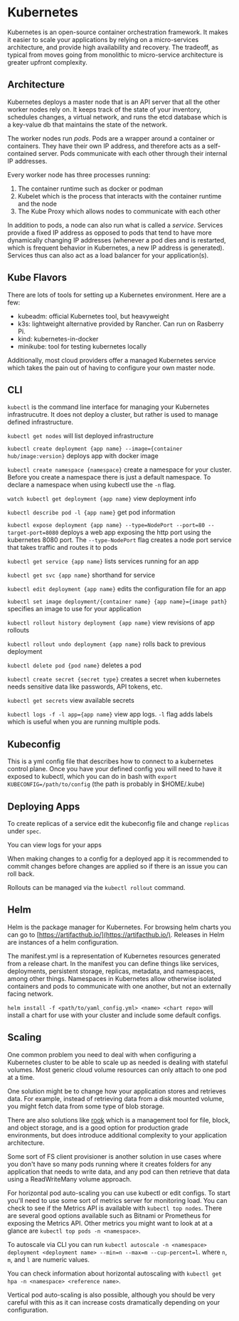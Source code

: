 # Kubernetes

Kubernetes is an open-source container orchestration framework. It makes it easier to scale your applications by relying on a micro-services architecture, and provide high availability and recovery. The tradeoff, as typical from moves going from monolithic to micro-service architecture is greater upfront complexity.

## Architecture

Kubernetes deploys a master node that is an API server that all the other worker nodes rely on. It keeps track of the state of your inventory, schedules changes, a virtual network, and runs the etcd database which is a key-value db that maintains the state of the network.

The worker nodes run *pods*. Pods are a wrapper around a container or containers. They have their own IP address, and therefore acts as a self-contained server. Pods communicate with each other through their internal IP addresses.

Every worker node has three processes running:

1. The container runtime such as docker or podman
2. Kubelet which is the process that interacts with the container runtime and the node
3. The Kube Proxy which allows nodes to communicate with each other

In addition to pods, a node can also run what is called a *service*. Services provide a fixed IP address as opposed to pods that tend to have more dynamically changing IP addresses (whenever a pod dies and is restarted, which is frequent behavior in Kubernetes, a new IP address is generated). Services thus can also act as a load balancer for your application(s).

## Kube Flavors

There are lots of tools for setting up a Kubernetes environment. Here are a few:

- kubeadm: official Kubernetes tool, but heavyweight
- k3s: lightweight alternative provided by Rancher. Can run on Rasberry Pi.
- kind: kubernetes-in-docker
- minikube: tool for testing kubernetes locally

Additionally, most cloud providers offer a managed Kubernetes service which takes the pain out of having to configure your own master node.

## CLI

`kubectl` is the command line interface for managing your Kubernetes infrastrucutre. It does not deploy a cluster, but rather is used to manage defined infrastructure.

`kubectl get nodes` will list deployed infrastructure

`kubectl create deployment {app name} --image={container hub/image:version}` deploys app with docker image

`kubectl create namespace {namespace}` create a namespace for your cluster. Before you create a namespace there is just a default namespace. To declare a namespace when using kubectl use the `-n` flag.

`watch kubectl get deployment {app name}` view deployment info

`kubectl describe pod -l {app name}` get pod information

`kubectl expose deployment {app name} --type=NodePort --port=80 --target-port=8080` deploys a web app exposing the http port using the kubernetes 8080 port. The `--type-NodePort` flag creates a node port service that takes traffic and routes it to pods

`kubectl get service {app name}` lists services running for an app

`kubectl get svc {app name}` shorthand for service

`kubectl edit deployment {app name}` edits the configuration file for an app

`kubectl set image deployment/{container name} {app name}={image path}` specifies an image to use for your application

`kubectl rollout history deployment {app name}` view revisions of app rollouts

`kubectl rollout undo deployment {app name}` rolls back to previous deployment

`kubectl delete pod {pod name}` deletes a pod

`kubectl create secret {secret type}` creates a secret when kubernetes needs sensitive data like passwords, API tokens, etc.

`kubectl get secrets` view available secrets

`kubectl logs -f -l app={app name}` view app logs. `-l` flag adds labels which is useful when you are running multiple pods.

## Kubeconfig

This is a yml config file that describes how to connect to a kubernetes control plane. Once you have your defined config you will need to have it exposed to kubectl, which you can do in bash with `export KUBECONFIG=/path/to/config` (the path is probably in $HOME/.kube)

## Deploying Apps

To create replicas of a service edit the kubeconfig file and change `replicas` under `spec`.

You can view logs for your apps 

When making changes to a config for a deployed app it is recommended to commit changes before changes are applied so if there is an issue you can roll back.

Rollouts can be managed via the `kubectl rollout` command.

## Helm

Helm is the package manager for Kubernetes. For browsing helm charts you can go to [https://artifacthub.io/](https://artifacthub.io/). Releases in Helm are instances of a helm configuration.

The manifest.yml is a representation of Kubernetes resources generated from a release chart. In the manifest you can define things like services, deployments, persistent storage, replicas, metadata, and namespaces, among other things. Namespaces in Kubernetes allow otherwise isolated containers and pods to communicate with one another, but not an externally facing network.

`helm install -f <path/to/yaml_config.yml> <name> <chart repo>` will install a chart for use with your cluster and include some default configs.

## Scaling

One common problem you need to deal with when configuring a Kubernetes cluster to be able to scale up as needed is dealing with stateful volumes. Most generic cloud volume resources can only attach to one pod at a time.

One solution might be to change how your application stores and retrieves data. For example, instead of retrieving data from a disk mounted volume, you might fetch data from some type of blob storage.

There are also solutions like [rook](rook.io) which is a management tool for file, block, and object storage, and is a good option for production grade environments, but does introduce additional complexity to your application architecture.

Some sort of FS client provisioner is another solution in use cases where you don't have so many pods running where it creates folders for any application that needs to write data, and any pod can then retrieve that data using a ReadWriteMany volume approach.

For horizontal pod auto-scaling you can use kubectl or edit configs. To start you'll need to use some sort of metrics server for monitoring load. You can check to see if the Metrics API is available with `kubectl top nodes`. There are several good options available such as Bitnami or Prometheus for exposing the Metrics API. Other metrics you might want to look at at a glance are `kubectl top pods -n <namespace>`.

To autoscale via CLI you can run `kubectl autoscale -n <namespace> deployment <deployment name> --min=n --max=m --cup-percent=l`. where `n`, `m`, and `l` are numeric values.

You can check information about horizontal autoscaling with `kubectl get hpa -n <namespace> <reference name>`.

Vertical pod auto-scaling is also possible, although you should be very careful with this as it can increase costs dramatically depending on your configuration.
